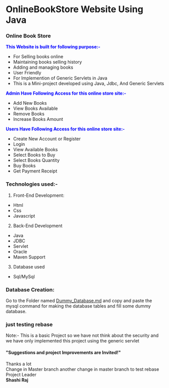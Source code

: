 # OnlineBookStore Website Using Java 
### Online Book Store
<span style="color:blue">**This Website is built for following purpose:-**</span>
- For Selling books online
- Maintaining books selling history
- Adding and managing books
- User Friendly
- For Implemention of Generic Servlets in Java
- This is a Mini-project developed using Java, Jdbc, And Generic Servlets

<span style="color:blue">**Admin Have Following Access for this online store site:-**</span>
- Add New Books
- View Books Available
- Remove Books
- Increase Books Amount

<span style="color:blue">**Users Have Following Access for this online store site:-**</span>
- Create New Account or Register
- Login
- View Available Books
- Select Books to Buy
- Select Books Quantity
- Buy Books
- Get Payment Receipt

### Technologies used:-
1. Front-End Development:
- Html
- Css
- Javascript

2. Back-End Development
- Java
- JDBC
- Servlet
- Oracle
- Maven Support

3. Database used
- Sql/MySql

### Database Creation:

Go to the Folder named <a href="https://github.com/shashirajraja/onlinebookstore/blob/gh-pages/Dummy_Database.md">Dummy_Database.md</a> and copy and paste the mysql command for making the database tables and fill some dummy database.
### just testing rebase

Note:- This is a basic Project so we have not think about the security and we have only implemented this project using the generic servlet

#### "Suggestions and project Improvements are Invited!"

<bold>Thanks a lot</bold><br/>
Change in Master branch
another change in master branch to test rebase
                                                                                                        Project Leader<br/>
                                                                                                         <b>Shashi Raj</b>

